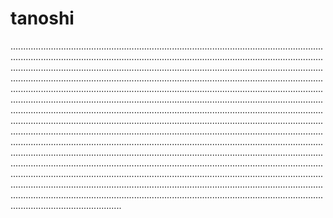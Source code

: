 # tanoshi

................................................................................................................................................................................................................................................................................................................................................................................................................................................................................................................................................................................................................................................................................................................................................................................................................................................................................................................................................................................................................................................................................................................................................................................................................................................................................................................................................................................................................................................................................................................................................................................................................................................................................................................................................................................................................................................................................................................................................................................
